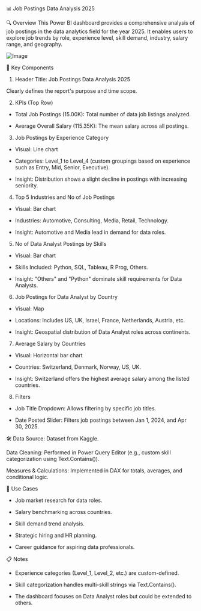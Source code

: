 📊 Job Postings Data Analysis 2025

🔍 Overview
This Power BI dashboard provides a comprehensive analysis of job postings in the data analytics field for the year 2025. It enables users to explore job trends by role, experience level, skill demand, industry, salary range, and geography.

![Image](https://github.com/user-attachments/assets/b93a8380-b968-413b-8b27-150342931fb1)


🧩 Key Components

1. Header
Title: Job Postings Data Analysis 2025

Clearly defines the report's purpose and time scope.

2. KPIs (Top Row)
- Total Job Postings (15.00K): Total number of data job listings analyzed.

- Average Overall Salary (115.35K): The mean salary across all postings.

3. Job Postings by Experience Category
- Visual: Line chart

- Categories: Level_1 to Level_4 (custom groupings based on experience such as Entry, Mid, Senior, Executive).

- Insight: Distribution shows a slight decline in postings with increasing seniority.

4. Top 5 Industries and No of Job Postings
- Visual: Bar chart

- Industries: Automotive, Consulting, Media, Retail, Technology.

- Insight: Automotive and Media lead in demand for data roles.

5. No of Data Analyst Postings by Skills
- Visual: Bar chart

- Skills Included: Python, SQL, Tableau, R Prog, Others.

- Insight: "Others" and "Python" dominate skill requirements for Data Analysts.

6. Job Postings for Data Analyst by Country
- Visual: Map

- Locations: Includes US, UK, Israel, France, Netherlands, Austria, etc.

- Insight: Geospatial distribution of Data Analyst roles across continents.

7. Average Salary by Countries
- Visual: Horizontal bar chart

- Countries: Switzerland, Denmark, Norway, US, UK.

- Insight: Switzerland offers the highest average salary among the listed countries.

8. Filters
- Job Title Dropdown: Allows filtering by specific job titles.

- Date Posted Slider: Filters job postings between Jan 1, 2024, and Apr 30, 2025.

🛠 Data Source: Dataset from Kaggle.

Data Cleaning: Performed in Power Query Editor (e.g., custom skill categorization using Text.Contains()).

Measures & Calculations: Implemented in DAX for totals, averages, and conditional logic.

📌 Use Cases
- Job market research for data roles.

- Salary benchmarking across countries.

- Skill demand trend analysis.

- Strategic hiring and HR planning.

- Career guidance for aspiring data professionals.

📋 Notes

- Experience categories (Level_1, Level_2, etc.) are custom-defined.

- Skill categorization handles multi-skill strings via Text.Contains().

- The dashboard focuses on Data Analyst roles but could be extended to others.
